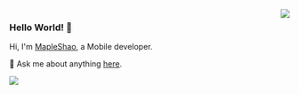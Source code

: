 <img align='right' src='https://github-readme-stats.vercel.app/api?username=shaoshuai904&show_icons=true&include_all_commits=true&theme=default&hide=["contribs"]&hide_title=true' /> 

### Hello World! 👋

Hi, I'm [MapleShao](https://www.shaoshuai904.com), a Mobile developer.

💬 Ask me about anything [here](https://github.com/shaoshuai904/shaoshuai904/issues).

![](https://visitor-badge.laobi.icu/badge?page_id=shaoshuai904.shaoshuai904)



<!--

[![stat](https://github-readme-stats.vercel.app/api?username=shaoshuai904&show_icons=true&&theme=default&hide=["contribs"])](https://github.com/shaoshuai904)

[![Top Langs](https://github-readme-stats.vercel.app/api/top-langs/?username=shaoshuai904&layout=compact)](https://github.com/shaoshuai904)

<details>
<summary>CLICK ME</summary>

![ip test](https://ip.ntrqq.net/images/yosuga.png?wd=JTIw&r=f7eppzl6j6)
</details>

-->
